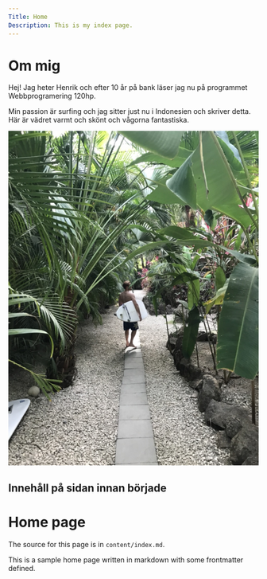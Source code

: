```yaml
---
Title: Home
Description: This is my index page.
---
```


# Om mig

Hej!
Jag heter Henrik och efter 10 år på bank läser jag nu på programmet Webbprogramering 120hp.

Min passion är surfing och jag sitter just nu i Indonesien och skriver detta. Här är vädret varmt och skönt och vågorna fantastiska.

![Img visas inte: Jag i djungeln i Costa Rica](/assets/img/costa_rica.jpeg "Jag i djungeln i Costa Rica")

Innehåll på sidan innan började
-------------------------------

Home page
==========================

The source for this page is in `content/index.md`.

This is a sample home page written in markdown with some frontmatter defined.
